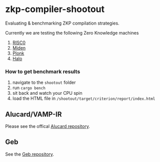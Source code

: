 # zkp-compiler-shootout
Evaluating &amp; benchmarking ZKP compilation strategies.

Currently we are testing the following Zero Knowledge machines

1. [RISC0](https://github.com/risc0/risc0)
2. [Miden](https://github.com/maticnetwork/miden)
3. [Plonk](https://github.com/ZK-Garage/plonk)
4. [Halo](https://github.com/zcash/halo2)

### How to get benchmark results
1. navigate to the `shootout` folder
2. run `cargo bench`
3. sit back and watch your CPU spin
4. load the HTML file  in `/shootout/target/criterion/report/index.html`

## Alucard/VAMP-IR
Please see the offical [Alucard repository](https://github.com/anoma/juvix-circuits).

## Geb

See the [Geb repository](https://github.com/anoma/geb).
